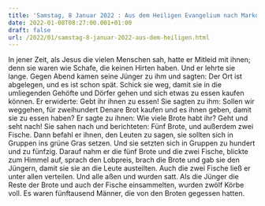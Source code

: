 ```yaml
---
title: 'Samstag, 8 Januar 2022 : Aus dem Heiligen Evangelium nach Markus - Mk 6,34-44.'
date: 2022-01-08T08:27:00.001+01:00
draft: false
url: /2022/01/samstag-8-januar-2022-aus-dem-heiligen.html
---
```


In jener Zeit, als Jesus die vielen Menschen sah, hatte er Mitleid mit ihnen; denn sie waren wie Schafe, die keinen Hirten haben. Und er lehrte sie lange. Gegen Abend kamen seine Jünger zu ihm und sagten: Der Ort ist abgelegen, und es ist schon spät. Schick sie weg, damit sie in die umliegenden Gehöfte und Dörfer gehen und sich etwas zu essen kaufen können. Er erwiderte: Gebt ihr ihnen zu essen! Sie sagten zu ihm: Sollen wir weggehen, für zweihundert Denare Brot kaufen und es ihnen geben, damit sie zu essen haben? Er sagte zu ihnen: Wie viele Brote habt ihr? Geht und seht nach! Sie sahen nach und berichteten: Fünf Brote, und außerdem zwei Fische. Dann befahl er ihnen, den Leuten zu sagen, sie sollten sich in Gruppen ins grüne Gras setzen. Und sie setzten sich in Gruppen zu hundert und zu fünfzig. Darauf nahm er die fünf Brote und die zwei Fische, blickte zum Himmel auf, sprach den Lobpreis, brach die Brote und gab sie den Jüngern, damit sie sie an die Leute austeilten. Auch die zwei Fische ließ er unter allen verteilen. Und alle aßen und wurden satt. Als die Jünger die Reste der Brote und auch der Fische einsammelten, wurden zwölf Körbe voll. Es waren fünftausend Männer, die von den Broten gegessen hatten.